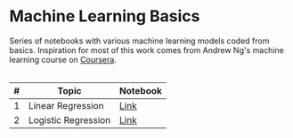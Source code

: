 # Machine Learning Basics
Series of notebooks with various machine learning models coded from basics. Inspiration for most of this work comes from Andrew Ng's machine learning course on [Coursera](https://www.coursera.org/learn/machine-learning).  
&nbsp;  

|#|Topic|Notebook|   
|-|-----|--------|  
|1|Linear Regression|[Link](./notebooks/01-linear-regression.ipynb)|  
|2|Logistic Regression|[Link](./notebooks/02-logistic-regression.ipynb)  